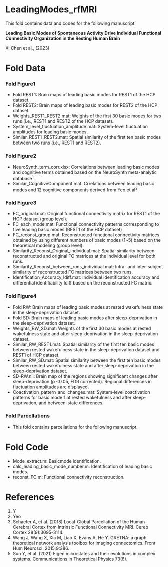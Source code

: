 # LeadingModes_rfMRI
This fold contains data and codes for the following manuscript:

**Leading Basic Modes of Spontaneous Activity Drive Individual Functional Connectivity Organization in the Resting Human Brain**

Xi Chen et al., (2023)

# Fold Data
### Fold Figure1
-	Fold REST1: Brain maps of leading basic modes for REST1 of the HCP dataset.
-	Fold REST2: Brain maps of leading basic modes for REST2 of the HCP dataset.
-	Weights_REST1_REST2.mat: Weights of the first 30 basic modes for two runs (i.e., REST1 and REST2 of the HCP dataset). 
-	System_level_fluctuation_amplitude.mat: System-level fluctuation amplitudes for leading basic modes.
-	Similar_REST1_REST2.mat: Spatial similarity of the first ten basic modes between two runs (i.e., REST1 and REST2).

### Fold Figure2
-	NeuroSynth_term_corr.xlsx: Correlations between leading basic modes and cognitive terms obtained based on the NeuroSynth meta-analytic database<sup>1</sup>.
-	Similar_CognitiveComponent.mat: Crrelations between leading basic modes and 12 cognitive components derived from Yeo et al<sup>2</sup>.

### Fold Figure3
-	FC_original.mat: Original functional connectivity matrix for REST1 of the HCP dataset (group level).
-	FC_each_mode.mat: Functional connectivity patterns corresponding to five leading basic modes (REST1 of the HCP dataset)
-	FC_reconst_group.mat: Reconstructed functional connectivity matrices obtained by using different numbers of basic modes (1~5) based on the theoretical modeling (group level).
-	Similarity_Reconst_Original_individual.mat: Spatial similarity between reconstructed and original FC matrices at the individual level for both runs.
-	Similarity_Reconst_between_runs_individual.mat: Intra- and inter-subject similarity of reconstructed FC matrices between two runs.
-	Identification_Accuracy_Idiff.mat: Individual identification accuracy and differential identifiability Idiff based on the reconstructed FC matrix.

### Fold Figure4	
-	Fold RW: Brain maps of leading basic modes at rested wakefulness state in the sleep-deprivation dataset.
-	Fold SD: Brain maps of leading basic modes after sleep-deprivation in the sleep-deprivation dataset.
-	Weights_RW_SD.mat: Weights of the first 30 basic modes at rested wakefulness state and after sleep-deprivation in the sleep-deprivation dataset.
-	Similar_RW_REST1.mat: Spatial similarity of the first ten basic modes between rested wakefulness state in the sleep-deprivation dataset and REST1 of HCP dataset.
-	Similar_RW_SD.mat: Spatial similarity between the first ten basic modes between rested wakefulness state and after sleep-deprivation in the sleep-deprivation dataset.
-	SD-RW.nii: Brain map of the regions showing significant changes after sleep-deprivation (p <0.05, FDR corrected). Regional differences in fluctuation amplitudes are displayed.
-	Coactivation_pattern_and_changes.mat: System-level coactivation patterns for basic mode 1 at rested wakefulness and after sleep-deprivation, and between-state differences.

### Fold Parcellations
- This fold contains parcellations for the following manuscript.

# Fold Code
- Mode_extract.m: Basicmode identification.
- calc_leading_basic_mode_number.m: Identification of leading basic modes.
- reconst_FC.m: Functional connectivity reconstruction.

# References
1. Y
2. Yeo
3. Schaefer A, et al. (2018) Local-Global Parcellation of the Human Cerebral Cortex from Intrinsic Functional Connectivity MRI. Cereb Cortex 28(9):3095-3114.
4. Wang J, Wang X, Xia M, Liao X, Evans A, He Y. GRETNA: a graph theoretical network analysis toolbox for imaging connectomics. Front Hum Neurosci. 2015;9:386.
5. Sun Y, et al. (2021) Eigen microstates and their evolutions in complex systems. Communications in Theoretical Physics 73(6).
